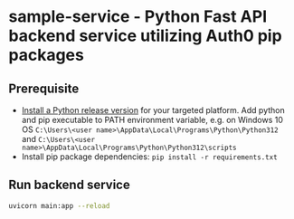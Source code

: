 # sample-service - Python Fast API backend service utilizing Auth0 pip packages

## Prerequisite

- [Install a Python release version](https://www.python.org/downloads/windows/) for your targeted platform. Add python and pip executable to PATH environment variable, e.g. on Windows 10 OS `C:\Users\<user name>\AppData\Local\Programs\Python\Python312` and `C:\Users\<user name>\AppData\Local\Programs\Python\Python312\scripts`
- Install pip package dependencies: `pip install -r requirements.txt`

## Run backend service 

```sh
uvicorn main:app --reload
```

